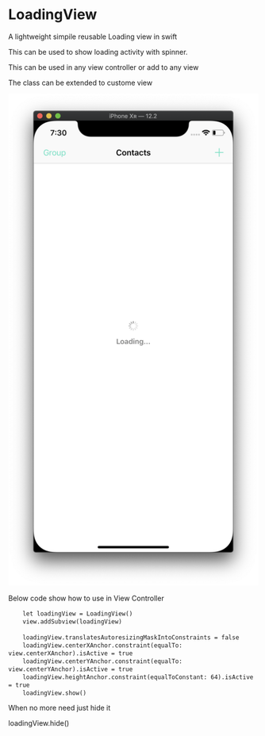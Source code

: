 # LoadingView
A lightweight simpile reusable Loading view in swift

This can be used to show loading activity with spinner. 

This can be used in any view controller or add to any view
 
The class can be extended to custome view

![](https://github.com/Wassmd/LoadingView/blob/master/loadingView.png)

Below code show how to use in View Controller

        let loadingView = LoadingView()
        view.addSubview(loadingView)
        
        loadingView.translatesAutoresizingMaskIntoConstraints = false
        loadingView.centerXAnchor.constraint(equalTo: view.centerXAnchor).isActive = true
        loadingView.centerYAnchor.constraint(equalTo: view.centerYAnchor).isActive = true
        loadingView.heightAnchor.constraint(equalToConstant: 64).isActive = true
        loadingView.show()
        
When no more need just hide it

loadingView.hide()



